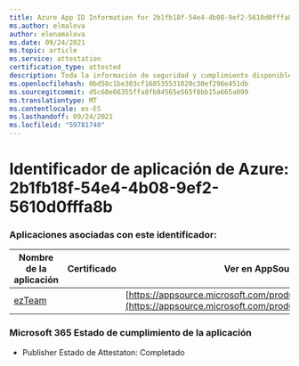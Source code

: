 ```yaml
---
title: Azure App ID Information for 2b1fb18f-54e4-4b08-9ef2-5610d0fffa8b
ms.author: elmalova
author: elenamalova
ms.date: 09/24/2021
ms.topic: article
ms.service: attestation
certification_type: attested
description: Toda la información de seguridad y cumplimiento disponible para 2b1fb18f-54e4-4b08-9ef2-5610d0fffa8b.
ms.openlocfilehash: 0bd58c1be303cf168535531020c30ef296e451db
ms.sourcegitcommit: d5c60e66355ffa8fb84565e565f8bb15a665a099
ms.translationtype: MT
ms.contentlocale: es-ES
ms.lasthandoff: 09/24/2021
ms.locfileid: "59781740"
---
```

# <a name="azure-app-id-2b1fb18f-54e4-4b08-9ef2-5610d0fffa8b"></a>Identificador de aplicación de Azure: 2b1fb18f-54e4-4b08-9ef2-5610d0fffa8b


### <a name="apps-associated-with-this-id"></a>Aplicaciones asociadas con este identificador:
| **Nombre de la aplicación** | **Certificado** | **Ver en AppSource** |
|--------------|---------------|-----------------------|
| [ezTeam](https://docs.microsoft.com/microsoft-365-app-certification/forward/WA200002546) |  | [https://appsource.microsoft.com/product/office/WA200002546](https://appsource.microsoft.com/product/office/WA200002546) |

### <a name="microsoft-365-app-compliance-status"></a>Microsoft 365 Estado de cumplimiento de la aplicación
- Publisher Estado de Attestaton: Completado
